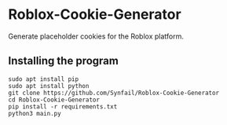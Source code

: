 # Roblox-Cookie-Generator
Generate placeholder cookies for the Roblox platform.

## Installing the program
```
sudo apt install pip
sudo apt install python
git clone https://github.com/Synfail/Roblox-Cookie-Generator
cd Roblox-Cookie-Generator
pip install -r requirements.txt
python3 main.py

